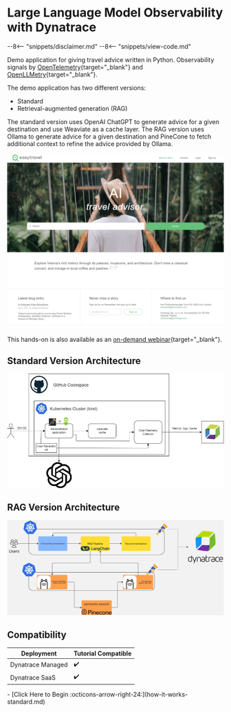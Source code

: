# Large Language Model Observability with Dynatrace

--8<-- "snippets/disclaimer.md"
--8<-- "snippets/view-code.md"

Demo application for giving travel advice written in Python. Observability signals by [OpenTelemetry](https://opentelemetry.io){target="_blank"} and [OpenLLMetry](https://www.traceloop.com/docs/openllmetry/introduction){target="_blank"}.

The demo application has two different versions:

- Standard
- Retrieval-augmented generation (RAG)

The standard version uses OpenAI ChatGPT to generate advice for a given destination and use Weaviate as a cache layer.
The RAG version uses Ollama to generate advice for a given destination and PineCone
to fetch additional context to refine the advice provided by Ollama.

![title](images/screenshot.png)

This hands-on is also available as an [on-demand webinar](https://info.dynatrace.com/apac-all-wb-ensure-ai-project-success-with-ai-observability-24973-registration.html){target="_blank"}.

## Standard Version Architecture 

![architecture](images/architecture.jpg)


## RAG Version Architecture

![architecture](images/rag-architecture.jpg)


## Compatibility

| Deployment         | Tutorial Compatible |
|--------------------|---------------------|
| Dynatrace Managed  | ✔️                 |
| Dynatrace SaaS     | ✔️                 |

<div class="grid cards" markdown>
- [Click Here to Begin :octicons-arrow-right-24:](how-it-works-standard.md)
</div>